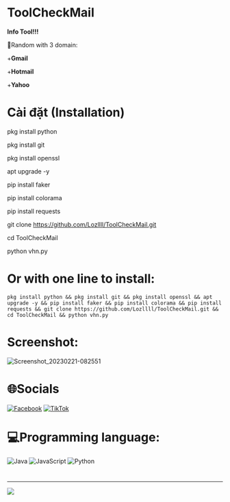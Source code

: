 # ToolCheckMail
**Info Tool!!!**

💌Random with 3 domain:

+**Gmail**

+**Hotmail**

+**Yahoo**


# Cài đặt (Installation)
pkg install python

pkg install git

pkg install openssl

apt upgrade -y

pip install faker

pip install colorama

pip install requests

git clone https://github.com/Lozllll/ToolCheckMail.git

cd ToolCheckMail

python vhn.py

# Or with one line to install:
```shell script
pkg install python && pkg install git && pkg install openssl && apt upgrade -y && pip install faker && pip install colorama && pip install requests && git clone https://github.com/Lozllll/ToolCheckMail.git && cd ToolCheckMail && python vhn.py
```
# Screenshot:

![Screenshot_20230221-082551](https://user-images.githubusercontent.com/98259155/220224497-2163c778-7fbe-4e76-9927-40870bf4e0ec.png)

# 🌐Socials
[![Facebook](https://img.shields.io/badge/Facebook-%231877F2.svg?logo=Facebook&logoColor=white)](https://facebook.com/hoangnamtricker.2009) [![TikTok](https://img.shields.io/badge/TikTok-%23000000.svg?logo=TikTok&logoColor=white)](https://tiktok.com/@namcony2009) 

# 💻Programming language:
![Java](https://img.shields.io/badge/java-%23ED8B00.svg?style=for-the-badge&logo=java&logoColor=white) ![JavaScript](https://img.shields.io/badge/javascript-%23323330.svg?style=for-the-badge&logo=javascript&logoColor=%23F7DF1E) ![Python](https://img.shields.io/badge/python-3670A0?style=for-the-badge&logo=python&logoColor=ffdd54)

#

---
[![](https://visitcount.itsvg.in/api?id=Lozllll&icon=0&color=0)](https://visitcount.itsvg.in)

